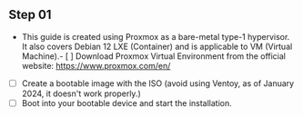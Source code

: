 ## Step 01
- This guide is created using Proxmox as a bare-metal type-1 hypervisor. It also covers Debian 12 LXE (Container) and is applicable to VM (Virtual Machine).- [ ] Download Proxmox Virtual Environment from the official website: https://www.proxmox.com/en/
- [ ] Create a bootable image with the ISO (avoid using Ventoy, as of January 2024, it doesn't work properly.)
- [ ] Boot into your bootable device and start the installation.
